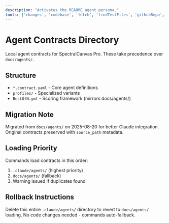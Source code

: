 ```yaml
---
description: "Activates the README agent persona."
tools: ['changes', 'codebase', 'fetch', 'findTestFiles', 'githubRepo', 'problems', 'usages', 'editFiles', 'runCommands', 'runTasks', 'runTests', 'search', 'searchResults', 'terminalLastCommand', 'terminalSelection', 'testFailure']
---
```


# Agent Contracts Directory

Local agent contracts for SpectralCanvas Pro. These take precedence over `docs/agents/`.

## Structure
- `*.contract.yaml` - Core agent definitions  
- `profiles/` - Specialized variants
- `BestOfN.yml` - Scoring framework (mirrors docs/agents/)

## Migration Note
Migrated from `docs/agents/` on 2025-08-20 for better Claude integration.
Original contracts preserved with `source_path` metadata.

## Loading Priority
Commands load contracts in this order:
1. `.claude/agents/` (highest priority)
2. `docs/agents/` (fallback)
3. Warning issued if duplicates found

## Rollback Instructions
Delete this entire `.claude/agents/` directory to revert to `docs/agents/` loading.
No code changes needed - commands auto-fallback.